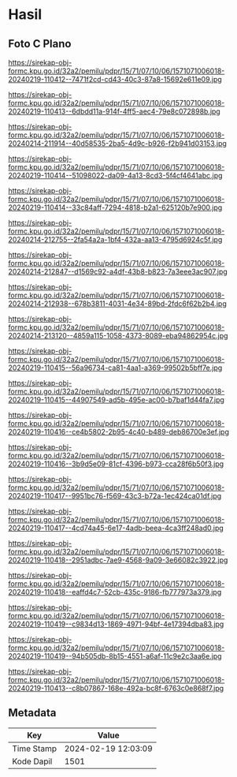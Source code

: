 # Hasil

## Foto C Plano

https://sirekap-obj-formc.kpu.go.id/32a2/pemilu/pdpr/15/71/07/10/06/1571071006018-20240219-110412--7471f2cd-cd43-40c3-87a8-15692e611e09.jpg

https://sirekap-obj-formc.kpu.go.id/32a2/pemilu/pdpr/15/71/07/10/06/1571071006018-20240219-110413--6dbdd11a-914f-4ff5-aec4-79e8c072898b.jpg

https://sirekap-obj-formc.kpu.go.id/32a2/pemilu/pdpr/15/71/07/10/06/1571071006018-20240214-211914--40d58535-2ba5-4d9c-b926-f2b941d03153.jpg

https://sirekap-obj-formc.kpu.go.id/32a2/pemilu/pdpr/15/71/07/10/06/1571071006018-20240219-110414--51098022-da09-4a13-8cd3-5f4cf4641abc.jpg

https://sirekap-obj-formc.kpu.go.id/32a2/pemilu/pdpr/15/71/07/10/06/1571071006018-20240219-110414--33c84aff-7294-4818-b2a1-625120b7e900.jpg

https://sirekap-obj-formc.kpu.go.id/32a2/pemilu/pdpr/15/71/07/10/06/1571071006018-20240214-212755--2fa54a2a-1bf4-432a-aa13-4795d6924c5f.jpg

https://sirekap-obj-formc.kpu.go.id/32a2/pemilu/pdpr/15/71/07/10/06/1571071006018-20240214-212847--d1569c92-a4df-43b8-b823-7a3eee3ac907.jpg

https://sirekap-obj-formc.kpu.go.id/32a2/pemilu/pdpr/15/71/07/10/06/1571071006018-20240214-212938--678b3811-4031-4e34-89bd-2fdc6f62b2b4.jpg

https://sirekap-obj-formc.kpu.go.id/32a2/pemilu/pdpr/15/71/07/10/06/1571071006018-20240214-213120--4859a115-1058-4373-8089-eba94862954c.jpg

https://sirekap-obj-formc.kpu.go.id/32a2/pemilu/pdpr/15/71/07/10/06/1571071006018-20240219-110415--56a96734-ca81-4aa1-a369-99502b5bff7e.jpg

https://sirekap-obj-formc.kpu.go.id/32a2/pemilu/pdpr/15/71/07/10/06/1571071006018-20240219-110415--44907549-ad5b-495e-ac00-b7baf1d44fa7.jpg

https://sirekap-obj-formc.kpu.go.id/32a2/pemilu/pdpr/15/71/07/10/06/1571071006018-20240219-110416--ce4b5802-2b95-4c40-b489-deb86700e3ef.jpg

https://sirekap-obj-formc.kpu.go.id/32a2/pemilu/pdpr/15/71/07/10/06/1571071006018-20240219-110416--3b9d5e09-81cf-4396-b973-cca28f6b50f3.jpg

https://sirekap-obj-formc.kpu.go.id/32a2/pemilu/pdpr/15/71/07/10/06/1571071006018-20240219-110417--9951bc76-f569-43c3-b72a-1ec424ca01df.jpg

https://sirekap-obj-formc.kpu.go.id/32a2/pemilu/pdpr/15/71/07/10/06/1571071006018-20240219-110417--4cd74a45-6e17-4adb-beea-4ca3ff248ad0.jpg

https://sirekap-obj-formc.kpu.go.id/32a2/pemilu/pdpr/15/71/07/10/06/1571071006018-20240219-110418--2951adbc-7ae9-4568-9a09-3e66082c3922.jpg

https://sirekap-obj-formc.kpu.go.id/32a2/pemilu/pdpr/15/71/07/10/06/1571071006018-20240219-110418--eaffd4c7-52cb-435c-9186-fb777973a379.jpg

https://sirekap-obj-formc.kpu.go.id/32a2/pemilu/pdpr/15/71/07/10/06/1571071006018-20240219-110419--c9834d13-1869-4971-94bf-4e17394dba83.jpg

https://sirekap-obj-formc.kpu.go.id/32a2/pemilu/pdpr/15/71/07/10/06/1571071006018-20240219-110419--94b505db-8b15-4551-a6af-11c9e2c3aa6e.jpg

https://sirekap-obj-formc.kpu.go.id/32a2/pemilu/pdpr/15/71/07/10/06/1571071006018-20240219-110413--c8b07867-168e-492a-bc8f-6763c0e868f7.jpg


## Metadata

| Key        | Value               |
| ---------- | ------------------- |
| Time Stamp | 2024-02-19 12:03:09 |
| Kode Dapil | 1501                |



